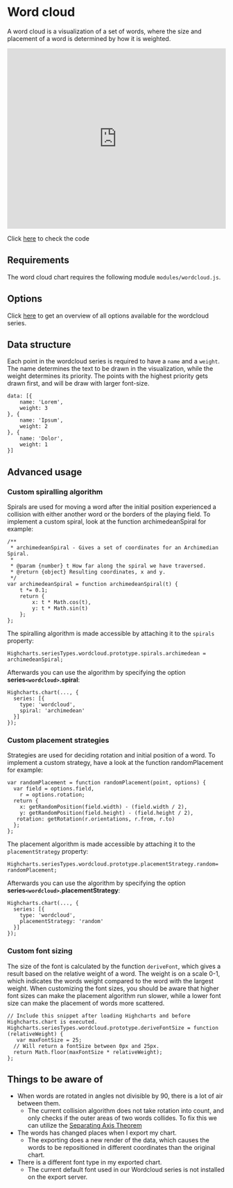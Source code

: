 Word cloud
===

A word cloud is a visualization of a set of words, where the size and placement of a word is determined by how it is weighted.

<iframe style="width: 100%; height: 416px; border: none;" src=https://www.highcharts.com/samples/embed/highcharts/demo/wordcloud allow="fullscreen"></iframe>

Click [here](https://jsfiddle.net/gh/get/library/pure/highcharts/highcharts/tree/main/samples/highcharts/demo/wordcloud/) to check the code

Requirements
------------

The word cloud chart requires the following module `modules/wordcloud.js`.

Options
-------

Click [here](https://api.highcharts.com/highcharts/plotOptions.wordcloud) to get an overview of all options available for the wordcloud series.

Data structure
--------------

Each point in the wordcloud series is required to have a `name` and a `weight`. The name determines the text to be drawn in the visualization, while the weight determines its priority. The points with the highest priority gets drawn first, and will be draw with larger font-size.


    data: [{
        name: 'Lorem',
        weight: 3
    }, {
        name: 'Ipsum',
        weight: 2
    }, {
        name: 'Dolor',
        weight: 1
    }]

Advanced usage
--------------

### Custom spiralling algorithm

Spirals are used for moving a word after the initial position experienced a collision with either another word or the borders of the playing field.
To implement a custom spiral, look at the function archimedeanSpiral for example:


    /**
     * archimedeanSpiral - Gives a set of coordinates for an Archimedian Spiral.
     *
     * @param {number} t How far along the spiral we have traversed.
     * @return {object} Resulting coordinates, x and y.
     */
    var archimedeanSpiral = function archimedeanSpiral(t) {
        t *= 0.1;
        return {
            x: t * Math.cos(t),
            y: t * Math.sin(t)
        };
    };

The spiralling algorithm is made accessible by attaching it to the `spirals` property:


    Highcharts.seriesTypes.wordcloud.prototype.spirals.archimedean = archimedeanSpiral;

Afterwards you can use the algorithm by specifying the option **series`<wordcloud>`.spiral**:


    Highcharts.chart(..., {
      series: [{
        type: 'wordcloud',
        spiral: 'archimedean'
      }]
    });

### Custom placement strategies

Strategies are used for deciding rotation and initial position of a word.
To implement a custom strategy, have a look at the function randomPlacement for example:


    var randomPlacement = function randomPlacement(point, options) {
      var field = options.field,
        r = options.rotation;
      return {
        x: getRandomPosition(field.width) - (field.width / 2),
        y: getRandomPosition(field.height) - (field.height / 2),
       rotation: getRotation(r.orientations, r.from, r.to)
      };
    };

The placement algorithm is made accessible by attaching it to the `placementStrategy` property:


    Highcharts.seriesTypes.wordcloud.prototype.placementStrategy.random= randomPlacement;

Afterwards you can use the algorithm by specifying the option **series`<wordcloud>`.placementStrategy**:


    Highcharts.chart(..., {
      series: [{
        type: 'wordcloud',
        placementStrategy: 'random'
      }]
    });

### Custom font sizing

The size of the font is calculated by the function `deriveFont`, which gives a result based on the relative weight of a word. The weight is on a scale 0-1, which indicates the words weight compared to the word with the largest weight.
When customizing the font sizes, you should be aware that higher font sizes can make the placement algorithm run slower, while a lower font size can make the placement of words more scattered.


    // Include this snippet after loading Highcharts and before Highcharts.chart is executed.
    Highcharts.seriesTypes.wordcloud.prototype.deriveFontSize = function (relativeWeight) {
       var maxFontSize = 25;
      // Will return a fontSize between 0px and 25px.
      return Math.floor(maxFontSize * relativeWeight);
    };

Things to be aware of
---------------------

*   When words are rotated in angles not divisible by 90, there is a lot of air between them.
    *   The current collision algorithm does not take rotation into count, and only checks if the outer areas of two words collides. To fix this we can utilize the [Separating Axis Theorem](https://gamedevelopment.tutsplus.com/tutorials/collision-detection-using-the-separating-axis-theorem--gamedev-169)
*   The words has changed places when I export my chart.
    *   The exporting does a new render of the data, which causes the words to be repositioned in different coordinates than the original chart.
*   There is a different font type in my exported chart.
    *   The current default font used in our Wordcloud series is not installed on the export server.
